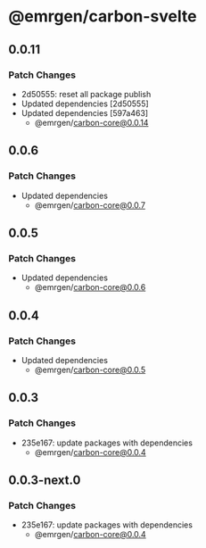 # @emrgen/carbon-svelte

## 0.0.11

### Patch Changes

- 2d50555: reset all package publish
- Updated dependencies [2d50555]
- Updated dependencies [597a463]
  - @emrgen/carbon-core@0.0.14

## 0.0.6

### Patch Changes

- Updated dependencies
  - @emrgen/carbon-core@0.0.7

## 0.0.5

### Patch Changes

- Updated dependencies
  - @emrgen/carbon-core@0.0.6

## 0.0.4

### Patch Changes

- Updated dependencies
  - @emrgen/carbon-core@0.0.5

## 0.0.3

### Patch Changes

- 235e167: update packages with dependencies
  - @emrgen/carbon-core@0.0.4

## 0.0.3-next.0

### Patch Changes

- 235e167: update packages with dependencies
  - @emrgen/carbon-core@0.0.4

